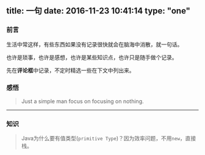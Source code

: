 title: 一句
date: 2016-11-23 10:41:14
type: "one"
---

### 前言

生活中常这样，有些东西如果没有记录很快就会在脑海中消散，就一句话。

也许是琐事，也许是感想，也许是某些知识点，也许只是随手做个记录。

先在**评论框**中记录，不定时精选一些在下文中列出来。

### 感悟

> Just a simple man focus on focusing on nothing.

---

### 知识
> Java为什么要有值类型(`primitive Type`)？因为效率问题，不用`new`，直接栈。